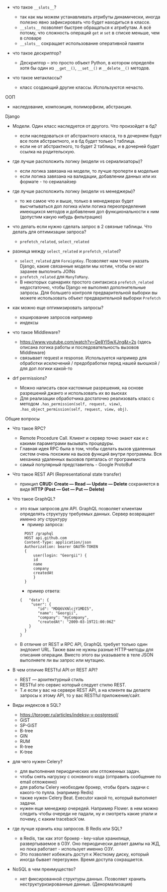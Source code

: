 - что такое `__slots__`?
  - так как мы можем устанавливать атрибуты динамически, иногда полезно явно зафиксировать что будет находиться в классе.
  - `__slots__` позволяет быстрее обращаться к атрибутам. А всё потому, что сложность операций `get` и `set` в списке меньше, чем в словаре
  - `__slots__` сокращает использование оперативной памяти

- что такое дескриптор?
  - Дескриптор – это просто объект Python, в котором определён хотя бы один из `__get__()`, `__set__()` и `__delete__()` методов.

- что такое метаклассы?
  - класс создающий другие классы. Используются нечасто.

ООП

- наследование, композиция, полиморфизм, абстракция.

Django

- Модели. Один класс наследуется от другого. Что произойдет в бд?
  - если наследоваться от абстрактного класса, то в дочернем будут все поля абстрактного, и в бд будет только 1 таблица.
  - если не от абстрактного, то будет 2 таблицы, и в дочерней будет ссылка на родительскую.

- где лучше расположить логику (модели vs сериализаторы)?
  - если логика завязана на модели, то лучше проперти в модельке
  - если логика завязана на валидации, добавлении данных или их формате - то сериалайзер

- где лучше расположить логику (модели vs менеджеры)?
  - то же самое что и выше, только в менеджерах будет высчитываться доп логика и/или логика переопределения имеющихся методов и добавления доп функциональности к ним (допустим какую нибудь фильтрацию)

- что делать если нужно сделать запрос в 2 связные таблицы. Что делать для оптимизации запроса?
  - `prefetch_related`, `select_related`

- разница между `select_related` и `prefetch_related`?
  - `select_related` для `ForeignKey`. Позволяет нам точно указать Django, какие связанные модели мы хотим, чтобы он мог заранее выполнить JOINs
  - `prefetch_related` для `ManyToMany`. 
  - В некоторых сценариях простого синтаксиса `prefetch_related` недостаточно, чтобы Django не выполнял дополнительные запросы. Для большего контроля предварительной выборки вы можете использовать объект предварительной выборки `Prefetch`

- как можно еще оптимизировать запросы?
  - кэширование запросов например
  - индексы

- что такое Middleware?
  - https://www.youtube.com/watch?v=Qe8YI5wXJng&t=2s (здесь описана логика работы и последовательность вызовов Middleware)
  - связывает request и response. Используется например для обработки исключений / предобработки перед нашей вьюшкой / для доп логики какой-то
  
- drf permissions?
  - Можно написать свои кастомные разрешения, на основе разрешений джанго и использовать их во вьюхах
  - Для реализации обработчика достаточно реализовать класс с методом `.has_permission(self, request, view)`, `.has_object_permission(self, request, view, obj)`.


Общие вопросы

- Что такое RPC?
  - Remote Procedure Call. Клиент и сервер точно знают как и с какими параметрами вызывать процедуры.
  - Главная идея RPC была в том, чтобы сделать вызов удаленных систем очень похожим на вызов функций внутри программы. Вся механика удаленных вызовов пряталась от программиста
  - самый популярный представитель - Google ProtoBuf


- Что такое REST API (Representational state transfer)
  - принцип **CRUD: Create — Read — Update — Delete** сохраняется в виде **HTTP (Post — Get — Put — Delete)**


- Что такое GraphQL?
  - это язык запросов для API. GraphQL позволяет клиентам определять структуру требуемых данных. Сервер возвращает именно эту структуру
    - пример запроса: 
    ```
      POST /graphql
      HOST api.github.com
      Content-Type: application/json
      Authorization: bearer OAUTH-TOKEN
      {
          user(login: "Georgii") {
          id
          name
          company
          createdAt
          } 
      }
      ```
    - пример ответа: 
    ```
    {   "data": {
         "user": {
            "id": "MDQ6VXNlcjY1MDI5",
            "name": "Georgii",
            "company": "myCompany",
            "createdAt": "2009-03-19T21:00:06Z"
        }
      }
    }
    ```
  - В отличие от REST и RPC API, GraphQL требует только один эндпоинт URL. Также вам не нужны разные HTTP-методы для описания операции. Вместо этого вы указываете в теле JSON выполняете ли вы запрос или мутацию.

- В чем отличие RESTful API от REST API?
  - REST — архитектурный стиль
  - RESTful это сервис который следует стилю REST. 
  - Т.е если у вас на сервере REST API, а на клиенте вы делаете запросы к этому API, то у вас RESTful приложение/сайт.


- Виды индексов в SQL?
  - https://tproger.ru/articles/indeksy-v-postgresql/
  - GiST 
  - SP-GiST
  - B-tree
  - GIN
  - RUM
  - R-tree
  - K-tree


- для чего нужен Celery?
  - для выполнения периодических или отложенных задач.
  - чтобы снять нагрузку с основного кода (отправить сообщение по email отложенно)
  - для работы Celery необходим брокер, чтобы брать задачи с какого-то пулла. (например Redis)
  - также нужен Celery Beat. Executor какой то, который выполняет задачи.
  - нужен еще менеджер очередей. Например Flower. в нем можно следить чтобы очереди не падали, ну и смотреть какие упали и почему, с каким traceback'ом.


- где лучше хранить кэш запросов. В Redis или SQL?
  - в Redis, так как этот брокер - key-value хранилище, развертываемое в ОЗУ. Оно периодически делает дампы на ЖД, но пока работает - использует именно ОЗУ. 
  - Это позволяет избежать доступ к Жесткому диску, который иногда бывает перегружен. Время доступа сокращается.


- NoSQL в чем преимущество?
  - нет фиксированной структуры данных. Позволяет хранить неструктуризированные данные. (Денормализация)


